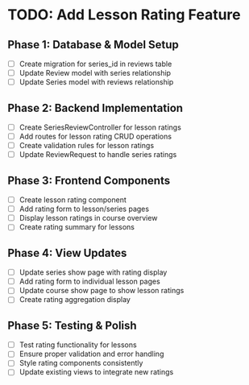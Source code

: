 # TODO: Add Lesson Rating Feature

## Phase 1: Database & Model Setup
- [ ] Create migration for series_id in reviews table
- [ ] Update Review model with series relationship
- [ ] Update Series model with reviews relationship

## Phase 2: Backend Implementation
- [ ] Create SeriesReviewController for lesson ratings
- [ ] Add routes for lesson rating CRUD operations
- [ ] Create validation rules for lesson ratings
- [ ] Update ReviewRequest to handle series ratings

## Phase 3: Frontend Components
- [ ] Create lesson rating component
- [ ] Add rating form to lesson/series pages
- [ ] Display lesson ratings in course overview
- [ ] Create rating summary for lessons

## Phase 4: View Updates
- [ ] Update series show page with rating display
- [ ] Add rating form to individual lesson pages
- [ ] Update course show page to show lesson ratings
- [ ] Create rating aggregation display

## Phase 5: Testing & Polish
- [ ] Test rating functionality for lessons
- [ ] Ensure proper validation and error handling
- [ ] Style rating components consistently
- [ ] Update existing views to integrate new ratings
